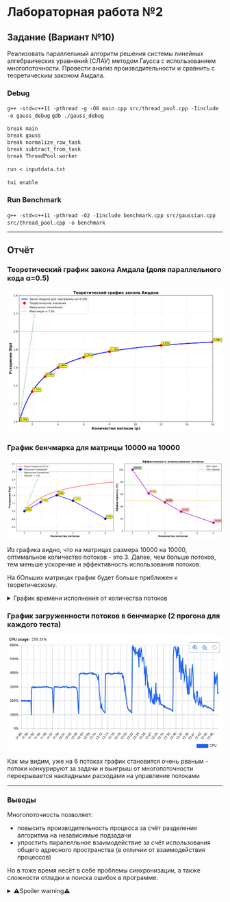 # Лабораторная работа №2

## Задание (Вариант №10)

Реализовать параллельный алгоритм решения системы линейных алгебраических уравнений (СЛАУ) методом Гаусса с использованием многопоточности. Провести анализ производительности и сравнить с теоретическим законом Амдала.

### Debug
`g++ -std=c++11 -pthread -g -O0 main.cpp src/thread_pool.cpp -Iinclude -o gauss_debug`
`gdb ./gauss_debug`
```
break main
break gauss
break normalize_row_task
break subtract_from_task
break ThreadPool:worker
```
`run < inputdata.txt`

`tui enable`

### Run Benchmark
`g++ -std=c++11 -pthread -O2 -Iinclude benchmark.cpp src/gaussian.cpp src/thread_pool.cpp -o benchmark`

---

## Отчёт

### Теоретический график закона Амдала (доля параллельного кода α=0.5)
![Amdahl Theory](assets/gauss_theory_amdahl.png)

### График бенчмарка для матрицы 10000 на 10000
![Benchmark 10k*10k](assets/benchmark_amdahl_10000.png)

Из графика видно, что на матрицах размера 10000 на 10000, оптимальное количество потоков - это 3. Далее, чем больше потоков, тем меньше ускорение и эффективность использования потоков.

На бОльших матрицах график будет больше приближен к теоретическому.

<details>
<summary>График времени исполнения от количества потоков</summary>
<img src="assets/benchmark_time_10000.png">
</details>


### График загруженности потоков в бенчмарке (2 прогона для каждого теста)
![Docker](assets/docker_thread_usage_10000.png)

Как мы видим, уже на 6 потоках график становится очень рваным - потоки конкурируют за задачи и выигрыш от многопоточности перекрывается накладными расходами на управление потоками

---

### Выводы
Многопоточность позволяет:
- повысить производительность процесса за счёт разделения алгоритма на независимые подзадачи
- упростить паралелльное взаимодействие за счёт использования общего адресного пространства (в отличии от взаимодействия процессов)

Но в тоже время несёт в себе проблемы синхронизации, а также сложности отладки и поиска ошибок в программе.

<details>
<summary>⚠️Spoiler warning⚠️</summary>
<img src="assets/multi-threading.jpg">
</details>
